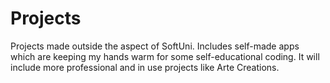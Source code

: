 # Projects
Projects made outside the aspect of SoftUni. Includes self-made apps which are keeping my hands warm for some self-educational coding.
It will include more professional and in use projects like Arte Creations.  
